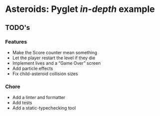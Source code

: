 # Asteroids: Pyglet _in-depth_ example 


## TODO's

### Features
- Make the Score counter mean something
- Let the player restart the level if they die
- Implement lives and a “Game Over” screen
- Add particle effects
- Fix child-asteroid collision sizes

### Chore
- Add a linter and formatter
- Add tests
- Add a static-typechecking tool

